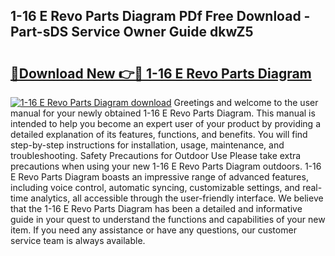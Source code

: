 ## 1-16 E Revo Parts Diagram PDf Free Download - Part-sDS Service Owner Guide dkwZ5

# <h2><a href="http://dfnrea8.blite.top/?on=1-16+E+Revo+Parts+Diagram">🔗Download New 👉🔴 1-16 E Revo Parts Diagram</a></h2>

[![1-16 E Revo Parts Diagram download](https://i.imgur.com/lujVjoI.png)](http://dfnrea8.blite.top/?on=1-16+E+Revo+Parts+Diagram)
Greetings and welcome to the user manual for your newly obtained 1-16 E Revo Parts Diagram. This manual is intended to help you become an expert user of your product by providing a detailed explanation of its features, functions, and benefits. You will find step-by-step instructions for installation, usage, maintenance, and troubleshooting. Safety Precautions for Outdoor Use Please take extra precautions when using your new 1-16 E Revo Parts Diagram outdoors. 1-16 E Revo Parts Diagram boasts an impressive range of advanced features, including voice control, automatic syncing, customizable settings, and real-time analytics, all accessible through the user-friendly interface. We believe that the 1-16 E Revo Parts Diagram has been a detailed and informative guide in your quest to understand the functions and capabilities of your new item. If you need any assistance or have any questions, our customer service team is always available.
